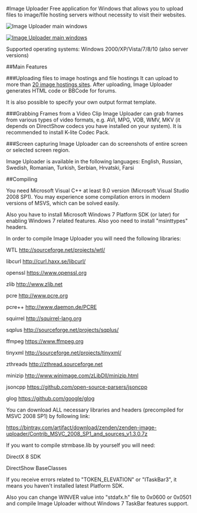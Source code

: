 #Image Uploader
Free application for Windows that allows you to upload files to image/file hosting servers without necessity to visit their websites.

![Image Uploader main windows](https://lh5.googleusercontent.com/-GvexbrV8HUE/VQHXrxhom5I/AAAAAAAAD0c/JiH5OQ0XrfY/s0/26719_screenshot%2525202015-03-09%252520003_en.png)

[![Image Uploader main windows](https://lh4.googleusercontent.com/-D6wvBfMHonw/VQHgBb9ZFzI/AAAAAAAAD1s/Hq1uUei_C-s/s0/download-button-en.png)](http://zenden.ws/downloads/image-uploader-latest)

Supported operating systems: Windows 2000/XP/Vista/7/8/10 (also server versions)

##Main Features

###Uploading files to image hostings and file hostings
It can upload to more than [20 image hostings sites](http://zenden.ws/imageuploader_servers). After uploading, Image Uploader generates HTML code or BBCode for forums.

It is also possible to specify your own output format template.

###Grabbing Frames from a Video Clip
Image Uploader can grab frames from various types of video formats, e.g. AVI, MPG, VOB, WMV, MKV (it depends on DirectShow codecs you have installed on your system). It is recommended to install K-lite Codec Pack.

###Screen capturing
Image Uploader can do screenshots of entire screen or selected screen region.

Image Uploader is available in the following languages: English, Russian, Swedish, Romanian, Turkish, Serbian, Hrvatski, Farsi

##Compiling

You need Microsoft Visual C++ at least 9.0 version (Microsoft Visual Studio 2008 SP1). You may experience some compilation errors in modern versions of MSVS, which can be solved easily.

Also you have to install Microsoft Windows 7 Platform SDK (or later) for enabling Windows 7 related features.
Also yoo need to install "msinttypes" headers. 

In order to compile Image Uploader you will need the following libraries:

WTL		    http://sourceforge.net/projects/wtl/

libcurl		http://curl.haxx.se/libcurl/

openssl		https://www.openssl.org

zlib		  http://www.zlib.net

pcre		  http://www.pcre.org

pcre++		http://www.daemon.de/PCRE

squirrel	http://squirrel-lang.org

sqplus		http://sourceforge.net/projects/sqplus/

ffmpeg		https://www.ffmpeg.org

tinyxml		http://sourceforge.net/projects/tinyxml/

zthreads	http://zthread.sourceforge.net

minizip		http://www.winimage.com/zLibDll/minizip.html

jsoncpp		https://github.com/open-source-parsers/jsoncpp

glog      https://github.com/google/glog

You can download ALL necessary libraries and headers (precompiled for MSVC 2008 SP1) by following link:

https://bintray.com/artifact/download/zenden/zenden-image-uploader/Contrib_MSVC_2008_SP1_and_sources_v1.3.0.7z


If you want to compile strmbase.lib by yourself you will need:

DirectX 8 SDK

DirectShow BaseClasses

If you receive errors related to "TOKEN_ELEVATION" or "ITaskBar3", it means you haven't installed latest Platform SDK. 

Also you can change WINVER value into "stdafx.h" file to 0x0600 or 0x0501 and compile Image Uploader 
without Windows 7 TaskBar features support.
